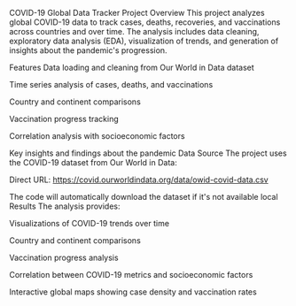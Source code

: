 COVID-19 Global Data Tracker
Project Overview
This project analyzes global COVID-19 data to track cases, deaths, recoveries, and vaccinations across countries and over time. The analysis includes data cleaning, exploratory data analysis (EDA), visualization of trends, and generation of insights about the pandemic's progression.

Features
Data loading and cleaning from Our World in Data dataset

Time series analysis of cases, deaths, and vaccinations

Country and continent comparisons

Vaccination progress tracking

Correlation analysis with socioeconomic factors

Key insights and findings about the pandemic
Data Source
The project uses the COVID-19 dataset from Our World in Data:

Direct URL: https://covid.ourworldindata.org/data/owid-covid-data.csv

The code will automatically download the dataset if it's not available local
Results
The analysis provides:

Visualizations of COVID-19 trends over time

Country and continent comparisons

Vaccination progress analysis

Correlation between COVID-19 metrics and socioeconomic factors

Interactive global maps showing case density and vaccination rates
